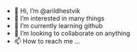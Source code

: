 - 👋 Hi, I’m @arildhestvik
- 👀 I’m interested in many things
- 🌱 I’m currently learning github
- 💞️ I’m looking to collaborate on anything
- 📫 How to reach me ...

<!---
arildhestvik/arildhestvik is a ✨ special ✨ repository because its `README.md` (this file) appears on your GitHub profile.
You can click the Preview link to take a look at your changes.
--->
